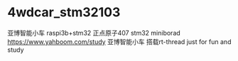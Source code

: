 # 4wdcar_stm32103
亚博智能小车  raspi3b+stm32   正点原子407  stm32 miniborad
https://www.yahboom.com/study  亚博智能小车  搭载rt-thread  just for fun and study


